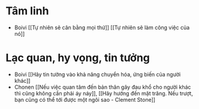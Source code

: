 # Tâm linh
- Boivi [[Tự nhiên sẽ cân bằng mọi thứ]] [[Tự nhiên sẽ làm công việc của nó]]
# Lạc quan, hy vọng, tin tưởng
- Boivi [[Hãy tin tưởng vào khả năng chuyển hóa, ứng biến của người khác]]
- Chonen [[Nếu việc quan tâm đến bản thân gây đau khổ cho người khác thì cũng không cần phải áy náy]], [[Hãy hướng đến mặt trăng. Nếu trượt, bạn cũng có thể tới được một ngôi sao - Clement Stone]]